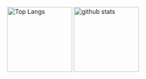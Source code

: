 <p align="left"> 
  <img alt="Top Langs" height="150px" src="https://github-readme-stats.vercel.app/api/top-langs/?username=shunmakk&layout=compact&count_private=true&show_icons=true&theme=onedark" />
  <img alt="github stats" height="150px" src="https://github-readme-stats.vercel.app/api?username=shunmakk&theme=onedark&show_icons=ture" />
</p>

<!---
shunmakk/shunmakk is a ✨ special ✨ repository because its `README.md` (this file) appears on your GitHub profile.
You can click the Preview link to take a look at your changes.
--->
